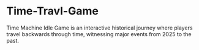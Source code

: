 # Time-Travl-Game
Time Machine Idle Game is an interactive historical journey where players travel backwards through time, witnessing major events from 2025 to the past.
